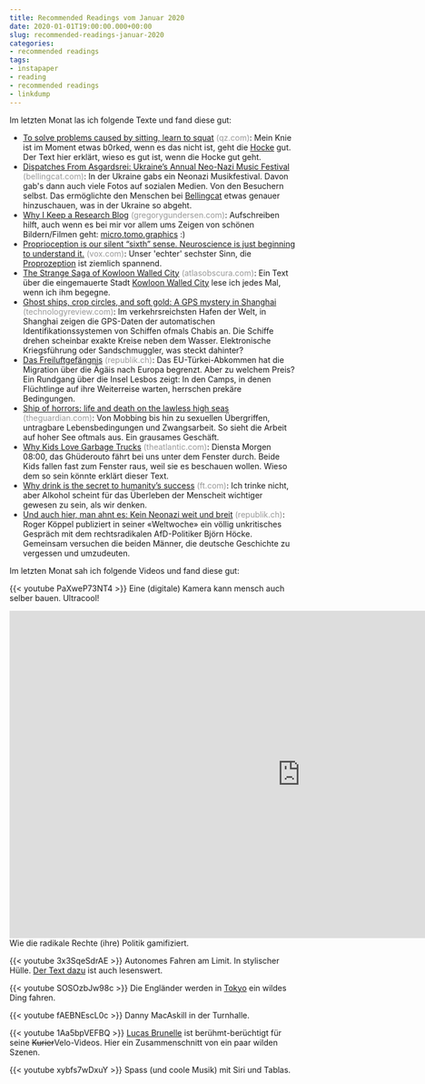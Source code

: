 ```yaml
---
title: Recommended Readings vom Januar 2020
date: 2020-01-01T19:00:00.000+00:00
slug: recommended-readings-januar-2020
categories:
- recommended readings
tags:
- instapaper
- reading
- recommended readings
- linkdump
---
```


Im letzten Monat las ich folgende Texte und fand diese gut:

- [To solve problems caused by sitting, learn to squat](https://qz.com/quartzy/1121077/to-solve-problems-caused-by-sitting-learn-to-squat/) <span style="color: #999999;">(qz.com)</span>: Mein Knie ist im Moment etwas b0rked, wenn es das nicht ist, geht die [Hocke](https://duckduckgo.com/?q=malasana+squat&t=osx&ia=images) gut. Der Text hier erklärt, wieso es gut ist, wenn die Hocke gut geht.
- [Dispatches From Asgardsrei: Ukraine’s Annual Neo-Nazi Music Festival](https://www.bellingcat.com/news/2020/01/02/dispatches-from-asgardsrei-ukraines-annual-neo-nazi-music-festival/) <span style="color: #999999;">(bellingcat.com)</span>: In der Ukraine gabs ein Neonazi Musikfestival. Davon gab's dann auch viele Fotos auf sozialen Medien. Von den Besuchern selbst. Das ermöglichte den Menschen bei [Bellingcat](https://www.bellingcat.com) etwas genauer hinzuschauen, was in der Ukraine so abgeht.
- [Why I Keep a Research Blog](http://gregorygundersen.com/blog/2020/01/12/why-research-blog/) <span style="color: #999999;">(gregorygundersen.com)</span>: Aufschreiben hilft, auch wenn es bei mir vor allem ums Zeigen von schönen Bildern/Filmen geht: [micro.tomo.graphics](https://micro.tomo.graphics) :)
- [Proprioception is our silent “sixth” sense. Neuroscience is just beginning to understand it.](https://www.vox.com/the-highlight/2019/11/22/20920762/proprioception-sixth-sense) <span style="color: #999999;">(vox.com)</span>: Unser 'echter' sechster Sinn, die [Proprozeption](https://de.wikipedia.org/wiki/Propriozeption) ist ziemlich spannend.
- [The Strange Saga of Kowloon Walled City](https://www.atlasobscura.com/articles/kowloon-walled-city) <span style="color: #999999;">(atlasobscura.com)</span>: Ein Text über die eingemauerte Stadt [Kowloon Walled City](https://de.wikipedia.org/wiki/Kowloon_Walled_City) lese ich jedes Mal, wenn ich ihm begegne.
- [Ghost ships, crop circles, and soft gold: A GPS mystery in Shanghai](https://www.technologyreview.com/s/614689/ghost-ships-crop-circles-and-soft-gold-a-gps-mystery-in-shanghai/) <span style="color: #999999;">(technologyreview.com)</span>: Im verkehrsreichsten Hafen der Welt, in Shanghai zeigen die GPS-Daten der automatischen Identifikationssystemen von Schiffen ofmals Chabis an. Die Schiffe drehen scheinbar exakte Kreise neben dem Wasser. Elektronische Kriegsführung oder Sandschmuggler, was steckt dahinter?
- [Das Freiluftgefängnis](https://www.republik.ch/2019/03/16/das-freiluftgefaengnis) <span style="color: #999999;">(republik.ch)</span>: Das EU-Türkei-Abkommen hat die Migration über die Ägäis nach Europa begrenzt. Aber zu welchem Preis? Ein Rundgang über die Insel Lesbos zeigt: In den Camps, in denen Flüchtlinge auf ihre Weiterreise warten, herrschen prekäre Bedingungen.
- [Ship of horrors: life and death on the lawless high seas](https://www.theguardian.com/world/2019/sep/12/ship-of-horrors-deep-sea-fishing-oyang-70-new-zealand) <span style="color: #999999;">(theguardian.com)</span>: Von Mobbing bis hin zu sexuellen Übergriffen, untragbare Lebensbedingungen und Zwangsarbeit. So sieht die Arbeit auf hoher See oftmals aus. Ein grausames Geschäft.
- [Why Kids Love Garbage Trucks](https://www.theatlantic.com/family/archive/2019/12/why-kids-love-garbage-trucks/603193/) <span style="color: #999999;">(theatlantic.com)</span>: Diensta Morgen 08:00, das Ghüderouto fährt bei uns unter dem Fenster durch. Beide Kids fallen fast zum Fenster raus, weil sie es beschauen wollen. Wieso dem so sein könnte erklärt dieser Text.
- [Why drink is the secret to humanity’s success](https://www.ft.com/content/c5ce0834-9a64-11e8-9702-5946bae86e6d) <span style="color: #999999;">(ft.com)</span>: Ich trinke nicht, aber Alkohol scheint für das Überleben der Menscheit wichtiger gewesen zu sein, als wir denken.
- [Und auch hier, man ahnt es: Kein Neonazi weit und breit](https://www.republik.ch/2019/12/02/und-auch-hier-man-ahnt-es-kein-neonazi-weit-und-breit) <span style="color: #999999;">(republik.ch)</span>: Roger Köppel publiziert in seiner «Weltwoche» ein völlig unkritisches Gespräch mit dem rechts­radikalen AfD-Politiker Björn Höcke. Gemeinsam versuchen die beiden Männer, die deutsche Geschichte zu vergessen und umzudeuten.

Im letzten Monat sah ich folgende Videos und fand diese gut:

{{< youtube PaXweP73NT4 >}}
Eine (digitale) Kamera kann mensch auch selber bauen.
Ultracool!

<iframe width="1024" height="576" src="https://media.ccc.de/v/36c3-10639-let_s_play_infokrieg/oembed" frameborder="0" allowfullscreen></iframe>
Wie die radikale Rechte (ihre) Politik gamifiziert.

{{< youtube 3x3SqeSdrAE >}}
Autonomes Fahren am Limit. In stylischer Hülle. [Der Text dazu](https://news.stanford.edu/2019/12/20/autonomous-delorean-drives-sideways-move-forward/) ist auch lesenswert.

{{< youtube SOSOzbJw98c >}}
Die Engländer werden in [Tokyo](https://tokyo2020.org/en/) ein wildes Ding fahren.

{{< youtube fAEBNEscL0c >}}
Danny MacAskill in der Turnhalle.

{{< youtube 1Aa5bpVEFBQ >}}
[Lucas Brunelle](https://www.youtube.com/user/lucasbrunelle) ist berühmt-berüchtigt für seine <del>Kurier</del>Velo-Videos.
Hier ein Zusammenschnitt von ein paar wilden Szenen.

{{< youtube xybfs7wDxuY >}}
Spass (und coole Musik) mit Siri und Tablas.
